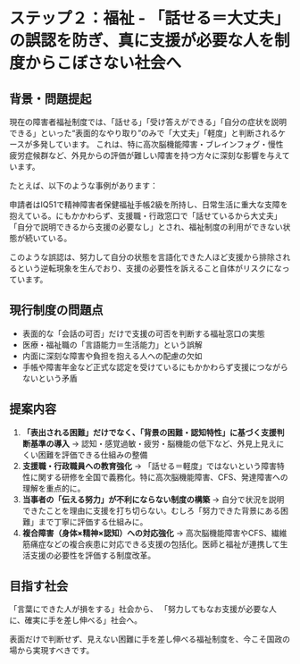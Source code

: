 # ステップ２：福祉 - 「話せる＝大丈夫」の誤認を防ぎ、真に支援が必要な人を制度からこぼさない社会へ

## 背景・問題提起

現在の障害者福祉制度では、「話せる」「受け答えができる」「自分の症状を説明できる」といった“表面的なやり取り”のみで「大丈夫」「軽度」と判断されるケースが多発しています。
これは、特に高次脳機能障害・ブレインフォグ・慢性疲労症候群など、外見からの評価が難しい障害を持つ方々に深刻な影響を与えています。

たとえば、以下のような事例があります：

申請者はIQ51で精神障害者保健福祉手帳2級を所持し、日常生活に重大な支障を抱えている。にもかかわらず、支援職・行政窓口で「話せているから大丈夫」「自分で説明できるから支援の必要なし」とされ、福祉制度の利用ができない状態が続いている。

このような誤認は、努力して自分の状態を言語化できた人ほど支援から排除されるという逆転現象を生んでおり、支援の必要性を訴えること自体がリスクになっています。

## 現行制度の問題点
*   表面的な「会話の可否」だけで支援の可否を判断する福祉窓口の実態
*   医療・福祉職の「言語能力＝生活能力」という誤解
*   内面に深刻な障害や負担を抱える人への配慮の欠如
*   手帳や障害年金など正式な認定を受けているにもかかわらず支援につながらないという矛盾

## 提案内容
1.  **「表出される困難」だけでなく、「背景の困難・認知特性」に基づく支援判断基準の導入**
    → 認知・感覚過敏・疲労・脳機能の低下など、外見上見えにくい困難を評価できる仕組みの整備
2.  **支援職・行政職員への教育強化**
    → 「話せる＝軽度」ではないという障害特性に関する研修を全国で義務化。特に高次脳機能障害、CFS、発達障害への理解を重点的に。
3.  **当事者の「伝える努力」が不利にならない制度の構築**
    → 自分で状況を説明できたことを理由に支援を打ち切らない。むしろ「努力できた背景にある困難」まで丁寧に評価する仕組みに。
4.  **複合障害（身体×精神×認知）への対応強化**
    → 高次脳機能障害やCFS、繊維筋痛症などの複合疾患に対応できる支援の包括化。医師と福祉が連携して生活支援の必要性を評価する制度改革。

## 目指す社会

「言葉にできた人が損をする」社会から、
「努力してもなお支援が必要な人に、確実に手を差し伸べる」社会へ。

表面だけで判断せず、見えない困難に手を差し伸べる福祉制度を、今こそ国政の場から実現すべきです。
